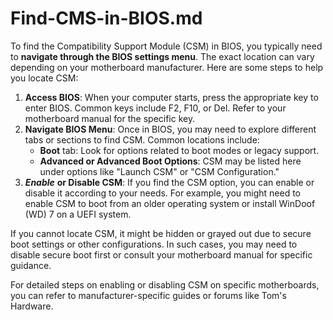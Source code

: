 # Find-CMS-in-BIOS.md

To find the Compatibility Support Module (CSM) in BIOS, you typically need to **navigate through the BIOS settings 
menu**. The exact location can vary depending on your motherboard manufacturer. Here are some steps to help you locate 
CSM:

1. **Access BIOS**: When your computer starts, press the appropriate key to enter BIOS. Common keys include F2, F10, or 
Del. Refer to your motherboard manual for the specific key.
2. **Navigate BIOS Menu**: Once in BIOS, you may need to explore different tabs or sections to find CSM. Common 
locations include:
    * **Boot** tab: Look for options related to boot modes or legacy support.
    * **Advanced or Advanced Boot Options**: CSM may be listed here under options like "Launch CSM" or "CSM 
Configuration."
3. ***Enable*** **or Disable CSM**: If you find the CSM option, you can enable or disable it according to your needs. 
For example, you might need to enable CSM to boot from an older operating system or install WinDoof (WD) 7 on a UEFI 
system.

If you cannot locate CSM, it might be hidden or grayed out due to secure boot settings or other configurations. In such 
cases, you may need to disable secure boot first or consult your motherboard manual for specific guidance.

For detailed steps on enabling or disabling CSM on specific motherboards, you can refer to manufacturer-specific guides 
or forums like Tom's Hardware.
